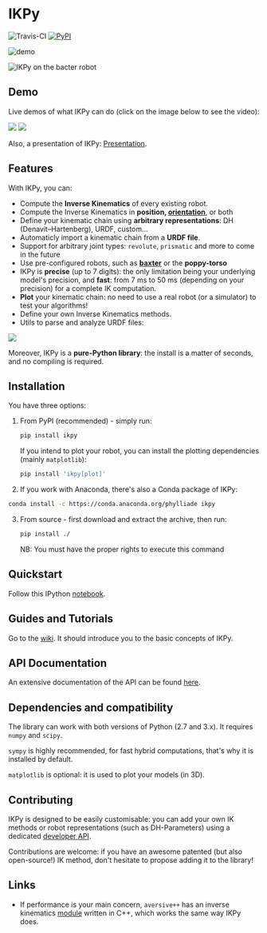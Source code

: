 # IKPy

![Travis-CI](https://travis-ci.org/Phylliade/ikpy.svg?branch=master)
[![PyPI](https://img.shields.io/pypi/v/ikpy.svg)](https://pypi.python.org/pypi/ikpy/)


![demo](two_arms.png)

![IKPy on the bacter robot](baxter.png)

## Demo

Live demos of what IKPy can do \(click on the image below to see the video\):


[![](http://img.youtube.com/vi/H0ysr5qSbis/0.jpg)](https://www.youtube.com/watch?v=H0ysr5qSbis)
[![](http://img.youtube.com/vi/Jq0-DkEwwj4/0.jpg)](https://www.youtube.com/watch?v=Jq0-DkEwwj4)

Also, a presentation of IKPy: [Presentation](https://github.com/Phylliade/ikpy/blob/master/tutorials/IKPy%20speech.pdf).

## Features

With IKPy, you can:

* Compute the **Inverse Kinematics** of every existing robot.
* Compute the Inverse Kinematics in **position, [orientation](./tutorials/Orientation.ipynb)**, or both
* Define your kinematic chain using **arbitrary representations**: DH (Denavit–Hartenberg), URDF, custom...
* Automaticly import a kinematic chain from a **URDF file**.
* Support for arbitrary joint types: `revolute`, `prismatic` and more to come in the future 
* Use pre-configured robots, such as [**baxter**](./tutorials/Baxter%20kinematics.ipynb) or the **poppy-torso**
* IKPy is **precise** (up to 7 digits): the only limitation being your underlying model's precision, and **fast**: from 7 ms to 50 ms (depending on your precision) for a complete IK computation.
* **Plot** your kinematic chain: no need to use a real robot (or a simulator) to test your algorithms!
* Define your own Inverse Kinematics methods.
* Utils to parse and analyze URDF files:

![](./tutorials/assets/baxter_tree.png)

Moreover, IKPy is a **pure-Python library**: the install is a matter of seconds, and no compiling is required.

## Installation

You have three options:

1. From PyPI \(recommended\) - simply run:

   ```bash
   pip install ikpy
   ```

   If you intend to plot your robot, you can install the plotting dependencies \(mainly `matplotlib`\):

   ```bash
   pip install 'ikpy[plot]'
   ```

2. If you work with Anaconda, there's also a Conda package of IKPy:
  ```bash
  conda install -c https://conda.anaconda.org/phylliade ikpy
  ```

3. From source - first download and extract the archive, then run:

   ```bash
   pip install ./
   ```

   NB: You must have the proper rights to execute this command

## Quickstart

Follow this IPython [notebook](https://github.com/Phylliade/ikpy/blob/master/tutorials/Quickstart.ipynb).

## Guides and Tutorials

Go to the [wiki](https://github.com/Phylliade/ikpy/wiki). It should introduce you to the basic concepts of IKPy.

## API Documentation

An extensive documentation of the API can be found [here](http://ikpy.readthedocs.org).

## Dependencies and compatibility

The library can work with both versions of Python \(2.7 and 3.x\). It requires `numpy` and `scipy`.

`sympy` is highly recommended, for fast hybrid computations, that's why it is installed by default.

`matplotlib` is optional: it is used to plot your models \(in 3D\).

## Contributing

IKPy is designed to be easily customisable: you can add your own IK methods or robot representations \(such as DH-Parameters\) using a dedicated [developer API](https://github.com/Phylliade/ikpy/wiki/Contributing).

Contributions are welcome: if you have an awesome patented \(but also open-source!\) IK method, don't hesitate to propose adding it to the library!

## Links

* If performance is your main concern, `aversive++` has an inverse kinematics [module](https://github.com/AversivePlusPlus/ik) written in C++, which works the same way IKPy does.
